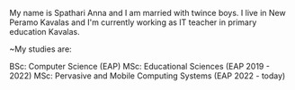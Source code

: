 My name is Spathari Anna and I am married with twince boys.
I live in New Peramo Kavalas and  I'm currently working as IT teacher in primary education Kavalas.

~My studies are:

BSc: Computer Science (EAP) 
MSc: Educational Sciences (EAP 2019 - 2022) 
MSc: Pervasive and Mobile Computing Systems (EAP 2022 - today) 




